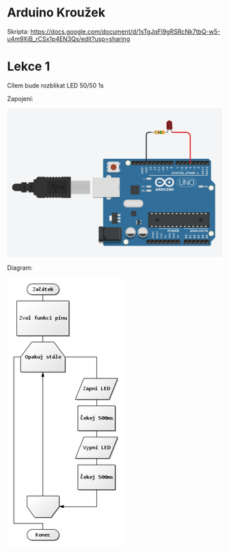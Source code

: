 # Arduino Kroužek
Skripta: https://docs.google.com/document/d/1sTgJqFl9gRSRcNk7tbQ-w5-u4m9XiB_rCSx1p4EN3Qs/edit?usp=sharing

# Lekce 1
Cílem bude rozblikat LED 50/50 1s

Zapojení:

![alt text](https://github.com/JustABenda/arduino_krouzek/blob/main/Lekce%201/blinking_led_zapojeni.png)

Diagram:

![alt text](https://github.com/JustABenda/arduino_krouzek/blob/main/Lekce%201/blinking_led.png)

